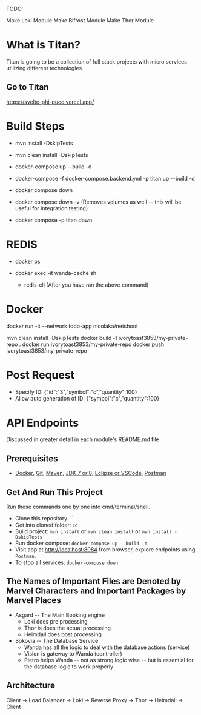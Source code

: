 TODO:

Make Loki Module
Make Bifrost Module
Make Thor Module

# What is Titan?

Titan is going to be a collection of full stack projects with micro services utilizing different technologies

## Go to Titan

https://svelte-phi-puce.vercel.app/

# Build Steps

* mvn install -DskipTests
* mvn clean install -DskipTests

* docker-compose up --build -d
* docker-compose -f docker-compose.backend.yml -p titan up --build -d

* docker compose down

* docker compose down -v (Removes volumes as well -- this will be useful for integration testing)

* docker compose -p titan down

# REDIS

* docker ps

* docker exec -it wanda-cache sh
  * redis-cli (After you have ran the above command)

# Docker

docker run -it --network todo-app nicolaka/netshoot

mvn clean install -DskipTests
docker build -t ivorytoast3853/my-private-repo .
docker run ivorytoast3853/my-private-repo
docker push ivorytoast3853/my-private-repo

# Post Request
* Specify ID: {"id":"3","symbol":"c","quantity":100}
* Allow auto generation of ID: {"symbol":"c","quantity":100}

# API Endpoints
Discussed in greater detail in each module's README.md file

## Prerequisites
* [Docker](), [Git](https://git-scm.com/), [Maven](), [JDK 7 or 8](), [Eclipse or VSCode](), [Postman]()

## Get And Run This Project
Run these commands one by one into cmd/terminal/shell.
* Clone this repository: ``
* Get into cloned folder: `cd `
* Build project: `mvn install` or `mvn clean install` or  `mvn install -DskipTests`
* Run docker compose: `docker-compose up --build -d`
* Visit app at [http://localhost:8084](http://localhost:8084) from browser, explore endpoints using `Postman`.
* To stop all services: `docker-compose down`

## The Names of Important Files are Denoted by Marvel Characters and Important Packages by Marvel Places
* Asgard -- The Main Booking engine
    * Loki does pre processing
    * Thor is does the actual processing
    * Heimdall does post processing
* Sokovia -- The Database Service
    * Wanda has all the logic to deal with the database actions (service)
    * Vision is gateway to Wanda (controller)
    * Pietro helps Wanda -- not as strong logic wise -- but is essential for the database logic to work properly
  
## Architecture

Client -> Load Balancer -> Loki -> Reverse Proxy -> Thor -> Heimdall -> Client